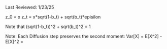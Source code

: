 Last Reviewed: 1/23/25

z_0 = x
z_t = x*sqrt(1-b_t) + sqrt(b_t)*episilon

Note that (sqrt(1-b_t))^2 + sqrt(b_t)^2 = 1


Note: 
Each Diffusion step preserves the second moment:
Var[X] = E[X^2] - E[X]^2 = 
